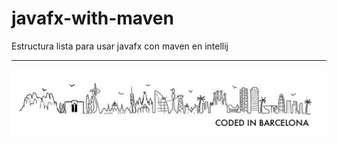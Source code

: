 # javafx-with-maven

Estructura lista para usar javafx con maven en intellij

---
![Coded in Barcelona](codedinbcn.png "Coded in Barcelona")
